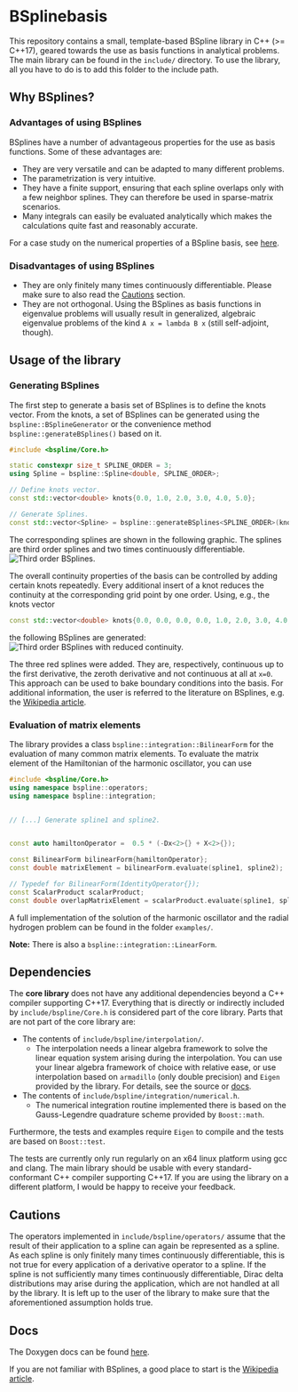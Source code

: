 # BSplinebasis

This repository contains a small, template-based BSpline library in C++ (>= C++17), geared towards the use as basis
functions in analytical problems. The main library can be found in the `include/` directory. To use the library,
all you have to do is to add this folder to the include path.

## Why BSplines?

### Advantages of using BSplines

BSplines have a number of advantageous properties for the use as basis functions. Some of these advantages are:

* They are very versatile and can be adapted to many different problems.
* The parametrization is very intuitive.
* They have a finite support, ensuring that each spline overlaps only with a few neighbor splines. They can therefore be
  used in sparse-matrix scenarios.
* Many integrals can easily be evaluated analytically which makes the calculations quite fast and reasonably accurate.

For a case study on the numerical properties of a BSpline basis, see [here](readme/convergence.md).

### Disadvantages of using BSplines

* They are only finitely many times continuously differentiable. Please make sure to also read the [Cautions](#cautions)
  section.
* They are not orthogonal. Using the BSplines as basis functions in eigenvalue problems will usually result in
  generalized, algebraic eigenvalue problems of the kind `A x = lambda B x` (still self-adjoint, though).

## Usage of the library

### Generating BSplines

The first step to generate a basis set of BSplines is to define the knots vector. From the knots, a set of BSplines can
be generated using the `bspline::BSplineGenerator` or the convenience method `bspline::generateBSplines()` based on it.

```C++
#include <bspline/Core.h>

static constexpr size_t SPLINE_ORDER = 3;
using Spline = bspline::Spline<double, SPLINE_ORDER>;

// Define knots vector.
const std::vector<double> knots{0.0, 1.0, 2.0, 3.0, 4.0, 5.0};

// Generate Splines.
const std::vector<Spline> = bspline::generateBSplines<SPLINE_ORDER>(knots);
```

The corresponding splines are shown in the following graphic. The splines are third order splines and two times
continuously differentiable.
![Third order BSplines.](readme/splines_normal.png?raw=true "Third order BSplines.")

The overall continuity properties of the basis can be controlled by adding certain knots repeatedly. Every additional
insert of a knot reduces the continuity at the corresponding grid point by one order. Using, e.g., the knots vector

```C++
const std::vector<double> knots{0.0, 0.0, 0.0, 0.0, 1.0, 2.0, 3.0, 4.0, 5.0};
```

the following BSplines are generated:
![Third order BSplines with reduced continuity.](readme/splines_non_continuous.png?raw=true "Third order BSplines with reduced continuity.")

The three red splines were added. They are, respectively, continuous up to the first derivative, the zeroth derivative
and not continuous at all at `x=0`. This approach can be used to bake boundary conditions into the basis. For additional
information, the user is referred to the literature on BSplines, e.g.
the [Wikipedia article](https://en.wikipedia.org/wiki/B-spline).

### Evaluation of matrix elements

The library provides a class `bspline::integration::BilinearForm` for the evaluation of many common matrix elements. To
evaluate the matrix element of the Hamiltonian of the harmonic oscillator, you can use

```C++
#include <bspline/Core.h>
using namespace bspline::operators;
using namespace bspline::integration;


// [...] Generate spline1 and spline2.


const auto hamiltonOperator =  0.5 * (-Dx<2>{} + X<2>{});

const BilinearForm bilinearForm{hamiltonOperator};
const double matrixElement = bilinearForm.evaluate(spline1, spline2);

// Typedef for BilinearForm(IdentityOperator{});
const ScalarProduct scalarProduct;
const double overlapMatrixElement = scalarProduct.evaluate(spline1, spline2);
```

A full implementation of the solution of the harmonic oscillator and the radial hydrogen problem can be found in the
folder `examples/`.

**Note:** There is also a `bspline::integration::LinearForm`.

## Dependencies

The **core library** does not have any additional dependencies beyond a C++ compiler supporting C++17. Everything that
is directly or indirectly included by `include/bspline/Core.h` is considered part of the core library. Parts that are
not part of the core library are:

* The contents of `include/bspline/interpolation/`.
    * The interpolation needs a linear algebra framework to solve the linear equation system arising during the
      interpolation. You can use your linear algebra framework of choice with relative ease, or use interpolation based
      on `armadillo` (only double precision) and `Eigen` provided by the library. For details, see the source
      or [docs](https://okruz.github.io/BSplinebasis/namespacebspline_1_1interpolation.html).
* The contents of `include/bspline/integration/numerical.h`.
    * The numerical integration routine implemented there is based on the Gauss-Legendre quadrature scheme provided
      by `Boost::math`.

Furthermore, the tests and examples require `Eigen` to compile and the tests are based on `Boost::test`.

The tests are currently only run regularly on an x64 linux platform using gcc and clang. The main library should be
usable with every standard-conformant C++ compiler supporting C++17. If you are using the library on a different
platform, I would be happy to receive your feedback.

## Cautions

The operators implemented in `include/bspline/operators/` assume that the result of their application to a spline can
again be represented as a spline. As each spline is only finitely many times continuously differentiable, this is not
true for every application of a derivative operator to a spline. If the spline is not sufficiently many times
continuously differentiable, Dirac delta distributions may arise during the application, which are not handled at all by
the library. It is left up to the user of the library to make sure that the aforementioned assumption holds true.

## Docs

The Doxygen docs can be found [here](https://okruz.github.io/BSplinebasis/).

If you are not familiar with BSplines, a good place to start is
the [Wikipedia article](https://en.wikipedia.org/wiki/B-spline).
